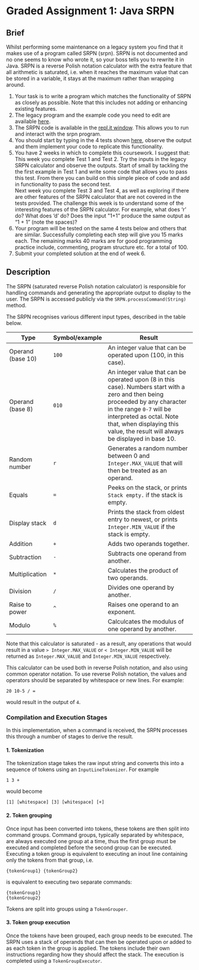 # Graded Assignment 1: Java SRPN

## Brief
Whilst performing some maintenance on a legacy system you find that it makes use of a program called SRPN (srpn). SRPN is not documented and no one seems to know who wrote it, so your boss tells you to rewrite it in Java. SRPN is a reverse Polish notation calculator with the extra feature that all arithmetic is saturated, i.e. when it reaches the maximum value that can be stored in a variable, it stays at the maximum rather than wrapping around.

1. Your task is to write a program which matches the functionality of SRPN as closely as possible. Note that this includes not adding or enhancing existing features. 
2. The legacy program and the example code you need to edit are available [here](https://moodle.bath.ac.uk/mod/page/view.php?id=774569).
3. The SRPN code is available in the [repl.it window](https://repl.it/@bathuniversity/Coursework1-SRPN#SRPN.java). This allows you to run and interact with the srpn program.
4. You should start by typing in the 4 tests shown [here](https://moodle.bath.ac.uk/mod/page/view.php?id=774569), observe the output and them implement your code to replicate this functionality.
5. You have 2 weeks in which to complete this coursework. I suggest that:  
This week you complete Test 1 and Test 2.  Try the inputs in the legacy SRPN calculator and observe the outputs.  Start of small by tackling the the first example in Test 1 and write some code that allows you to pass this test.  From there you can build on this simple piece of code and add in functionality to pass the second test.    
Next week you complete Test 3 and Test 4, as well as exploring if there are other features of the SRPN calculator that are not covered in the tests provided.  The challenge this week is to understand some of the interesting features of the SRPN calculator.  For example, what does ‘r’ do?  What does ‘d’ do?  Does the input "1+1” produce the same output as “1 + 1” (note the spaces)?
6. Your program will be tested on the same 4 tests below and others that are similar. Successfully completing each step will give you 15 marks each. The remaining marks 40 marks are for good programming practice include, commenting, program structure etc. for a total of 100.
7. Submit your completed solution at the end of week 6.

## Description
The SRPN (saturated reverse Polish notation calculator) is responsible for handling commands and
generating the appropriate output to display to the user. The SRPN is accessed publicly via the
`SRPN.processCommand(String)` method.

The SRPN recognises various different input types, described in the table below.

| Type              | Symbol/example | Result |
| ----------------- | -------------- | ------ |
| Operand (base 10) | `100`          | An integer value that can be operated upon (100, in this case). |
| Operand (base 8)  | `010`          | An integer value that can be operated upon (8 in this case). Numbers start with a zero and then being proceeded by any character in the range `0-7` will be interpreted as octal. Note that, when displaying this value, the result will always be displayed in base 10. |
| Random number     | `r`            | Generates a random number between 0 and `Integer.MAX_VALUE` that will then be treated as an operand. |
| Equals            | `=`            | Peeks on the stack, or prints `Stack empty.` if the stack is empty. |
| Display stack     | `d`            | Prints the stack from oldest entry to newest, or prints `Integer.MIN_VALUE` if the stack is empty. |
| Addition          | `+`            | Adds two operands together. |
| Subtraction       | `-`            | Subtracts one operand from another. |
| Multiplication    | `*`            | Calculates the product of two operands. |
| Division          | `/`            | Divides one operand by another. |
| Raise to power    | `^`            | Raises one operand to an exponent. |
| Modulo            | `%`            | Calculcates the modulus of one operand by another. |

Note that this calculator is saturated - as a result, any operations that would result in a value
`> Integer.MAX_VALUE` or `< Integer.MIN_VALUE` will be returned as `Integer.MAX_VALUE` and
`Integer.MIN_VALUE` respectively.

This calculator can be used both in reverse Polish notation, and also using common operator
notation. To use reverse Polish notation, the values and operators should be separated by
whitespace or new lines. For example:
```
20 10-5 / =
```
would result in the output of `4`.


### Compilation and Execution Stages
In this implementation, when a command is received, the SRPN processes this through a number of
stages to derive the result.

#### 1. Tokenization
The tokenization stage takes the raw input string and converts this into a sequence of tokens using
an `InputLineTokenizer`. For example
```
1 3 +
```
would become
```
[1] [whitespace] [3] [whitespace] [+]
```

#### 2. Token grouping
Once input has been converted into tokens, these tokens are then split into command groups. Command
groups, typically separated by whitespace, are always executed one group at a time, thus the first
group must be executed and completed before the second group can be executed. Executing a token
group is equivalent to executing an inout line containing only the tokens from that group, i.e.
```
{tokenGroup1} {tokenGroup2}
```
is equivalent to executing two separate commands:
```
{tokenGroup1}
{tokenGroup2}
```
Tokens are split into groups using a `TokenGrouper`.

#### 3. Token group execution
Once the tokens have been grouped, each group needs to be executed. The SRPN uses a stack of
operands that can then be operated upon or added to as each token in the group is applied. The
tokens include their own instructions regarding how they should affect the stack. The execution
is completed using a `TokenGroupExecutor`.</p>